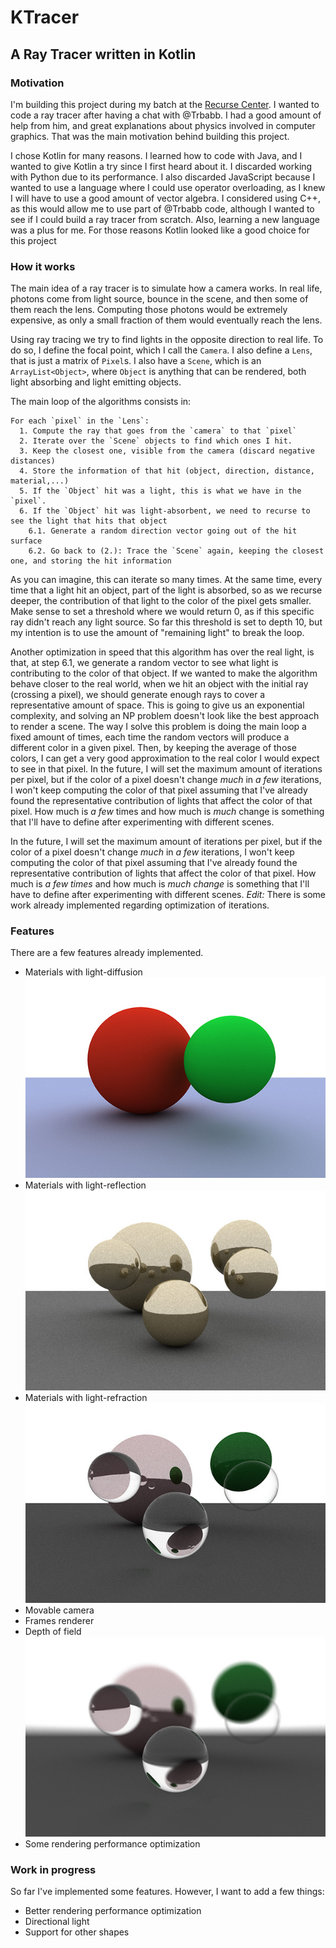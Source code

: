 # KTracer
## A Ray Tracer written in Kotlin

### Motivation
I'm building this project during my batch at the [Recurse Center](https://www.recurse.com). I wanted to code a ray tracer after having a chat with @Trbabb. I had a good amount of help from him, and great explanations about physics involved in computer graphics. That was the main motivation behind building this project.

I chose Kotlin for many reasons. I learned how to code with Java, and I wanted to give Kotlin a try since I first heard about it. I discarded working with Python due to its performance. I also discarded JavaScript because I wanted to use a language where I could use operator overloading, as I knew I will have to use a good amount of vector algebra. I considered using C++, as this would allow me to use part of @Trbabb code, although I wanted to see if I could build a ray tracer from scratch. Also, learning a new language was a plus for me. For those reasons Kotlin looked like a good choice for this project

### How it works
The main idea of a ray tracer is to simulate how a camera works. In real life, photons come from light source, bounce in the scene, and then some of them reach the lens. Computing those photons would be extremely expensive, as only a small fraction of them would eventually reach the lens.

Using ray tracing we try to find lights in the opposite direction to real life. To do so, I define the focal point, which I call the `Camera`. I also define a `Lens`, that is just a matrix of `Pixel`s. I also have a `Scene`, which is an `ArrayList<Object>`, where `Object` is anything that can be rendered, both light absorbing and light emitting objects.

The main loop of the algorithms consists in:
```
For each `pixel` in the `Lens`:
  1. Compute the ray that goes from the `camera` to that `pixel`
  2. Iterate over the `Scene` objects to find which ones I hit.
  3. Keep the closest one, visible from the camera (discard negative distances)
  4. Store the information of that hit (object, direction, distance, material,...)
  5. If the `Object` hit was a light, this is what we have in the `pixel`.
  6. If the `Object` hit was light-absorbent, we need to recurse to see the light that hits that object
    6.1. Generate a random direction vector going out of the hit surface
    6.2. Go back to (2.): Trace the `Scene` again, keeping the closest one, and storing the hit information
```

As you can imagine, this can iterate so many times. At the same time, every time that a light hit an object, part of the light is absorbed, so as we recurse deeper, the contribution of that light to the color of the pixel gets smaller. Make sense to set a threshold where we would return 0, as if this specific ray didn't reach any light source. So far this threshold is set to depth 10, but my intention is to use the amount of "remaining light" to break the loop.

Another optimization in speed that this algorithm has over the real light, is that, at step 6.1, we generate a random vector to see what light is contributing to the color of that object. If we wanted to make the algorithm behave closer to the real world, when we hit an object with the initial ray (crossing a pixel), we should generate enough rays to cover a representative amount of space. This is going to give us an exponential complexity, and solving an NP problem doesn't look like the best approach to render a scene. The way I solve this problem is doing the main loop a fixed amount of times, each time the random vectors will produce a different color in a given pixel. Then, by keeping the average of those colors, I can get a very good approximation to the real color I would expect to see in that pixel. In the future, I will set the maximum amount of iterations per pixel, but if the color of a pixel doesn't change _much_ in _a few_ iterations, I won't keep computing the color of that pixel assuming that I've already found the representative contribution of lights that affect the color of that pixel. How much is _a few_ times and how much is _much_ change is something that I'll have to define after experimenting with different scenes.

In the future, I will set the maximum amount of iterations per pixel, but if the color of a pixel doesn't change _much_ in _a few_ iterations, I won't keep computing the color of that pixel assuming that I've already found the representative contribution of lights that affect the color of that pixel. How much is _a few times_ and how much is _much change_ is something that I'll have to define after experimenting with different scenes. *Edit:* There is some work already implemented regarding optimization of iterations.

### Features
There are a few features already implemented.
 * Materials with light-diffusion  
   ![light diffusion](./RENDERS/toReadme/diffusive.jpg)
 * Materials with light-reflection  
   ![light reflection](./RENDERS/toReadme/reflection.jpg)
 * Materials with light-refraction  
   ![light refraction](./RENDERS/toReadme/refraction.jpg)
 * Movable camera
 * Frames renderer
 * Depth of field  
   ![depth of field](./RENDERS/toReadme/dof.jpg)
 * Some rendering performance optimization

### Work in progress
So far I've implemented some features. However, I want to add a few things:
 * Better rendering performance optimization
 * Directional light
 * Support for other shapes
